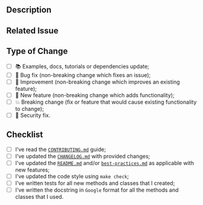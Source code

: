 ## Description

<!-- Add a more detailed description of the changes if needed. -->

## Related Issue

<!-- If your PR refers to a related issue, link it here. -->

## Type of Change

<!-- Mark with an `x` all the checkboxes that apply (like `[x]`) -->

- [ ] :books: Examples, docs, tutorials or dependencies update;
- [ ] :wrench: Bug fix (non-breaking change which fixes an issue);
- [ ] :clinking_glasses: Improvement (non-breaking change which improves an existing feature);
- [ ] :rocket: New feature (non-breaking change which adds functionality);
- [ ] :boom: Breaking change (fix or feature that would cause existing functionality to change);
- [ ] :closed_lock_with_key: Security fix.

## Checklist

<!-- Mark with an `x` all the checkboxes that apply (like `[x]`) -->

- [ ] I've read the [`CONTRIBUTING.md`][contrib] guide;
- [ ] I've updated the [`CHANGELOG.md`][changes] with provided changes;
- [ ] I've updated the [`README.md`][readme] and/or [`best-practices.md`][best-practices] as applicable with new features;
- [ ] I've updated the code style using `make check`;
- [ ] I've written tests for all new methods and classes that I created;
- [ ] I've written the docstring in `Google` format for all the methods and classes that I used.

[contrib]: https://github.com/stac-extensions/mlm/blob/main/CONTRIBUTING.md
[changes]: https://github.com/stac-extensions/mlm/blob/main/CHANGELOG.md
[readme]: https://github.com/stac-extensions/mlm/blob/main/README.md
[best-practices]: https://github.com/stac-extensions/mlm/blob/main/best-practices.md
